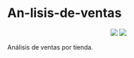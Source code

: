 # An-lisis-de-ventas
<p align="center">
  <img src="https://img.shields.io/badge/Challenge:-Análisis-blue">
  <img src="https://img.shields.io/badge/Ventas * Tienda-red">
</p>
Análisis de ventas por tienda.
